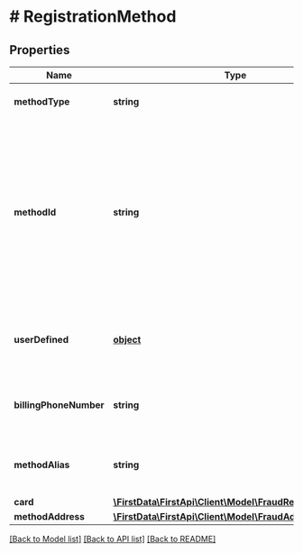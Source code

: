 # # RegistrationMethod

## Properties

Name | Type | Description | Notes
------------ | ------------- | ------------- | -------------
**methodType** | **string** | Unique ID for the payment method type. | 
**methodId** | **string** | The unique ID of this payment method if it was previously registered with a registration/method or if it is currently being registered. Must be unique for the entire system (not just within a specific merchant or industry). Mandatory if being used inside a registration/method. | [optional] 
**userDefined** | [**object**](.md) | A JSON object that carries any additional information that might be helpful for fraud detection. | [optional] 
**billingPhoneNumber** | **string** | The address that should be used to send billing information for this payment method. | [optional] 
**methodAlias** | **string** | The address that should be used to send billing information for this payment method. | [optional] 
**card** | [**\FirstData\FirstApi\Client\Model\FraudRegistrationCard**](FraudRegistrationCard.md) |  | 
**methodAddress** | [**\FirstData\FirstApi\Client\Model\FraudAddress**](FraudAddress.md) |  | [optional] 

[[Back to Model list]](../../README.md#documentation-for-models) [[Back to API list]](../../README.md#documentation-for-api-endpoints) [[Back to README]](../../README.md)


